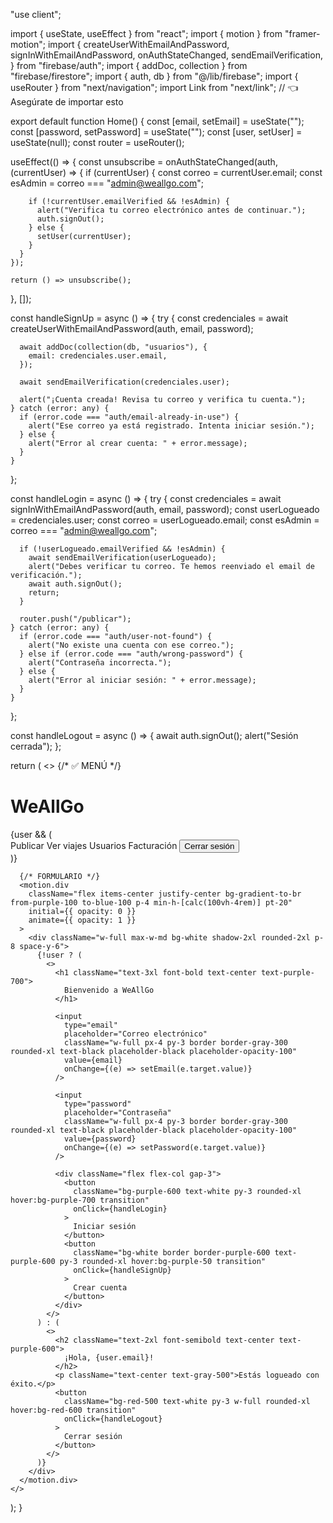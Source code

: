 "use client";

import { useState, useEffect } from "react";
import { motion } from "framer-motion";
import {
  createUserWithEmailAndPassword,
  signInWithEmailAndPassword,
  onAuthStateChanged,
  sendEmailVerification,
} from "firebase/auth";
import { addDoc, collection } from "firebase/firestore";
import { auth, db } from "@/lib/firebase";
import { useRouter } from "next/navigation";
import Link from "next/link"; // 👈 Asegúrate de importar esto

export default function Home() {
  const [email, setEmail] = useState("");
  const [password, setPassword] = useState("");
  const [user, setUser] = useState<any>(null);
  const router = useRouter();

  useEffect(() => {
    const unsubscribe = onAuthStateChanged(auth, (currentUser) => {
      if (currentUser) {
        const correo = currentUser.email;
        const esAdmin = correo === "admin@weallgo.com";

        if (!currentUser.emailVerified && !esAdmin) {
          alert("Verifica tu correo electrónico antes de continuar.");
          auth.signOut();
        } else {
          setUser(currentUser);
        }
      }
    });

    return () => unsubscribe();
  }, []);

  const handleSignUp = async () => {
    try {
      const credenciales = await createUserWithEmailAndPassword(auth, email, password);

      await addDoc(collection(db, "usuarios"), {
        email: credenciales.user.email,
      });

      await sendEmailVerification(credenciales.user);

      alert("¡Cuenta creada! Revisa tu correo y verifica tu cuenta.");
    } catch (error: any) {
      if (error.code === "auth/email-already-in-use") {
        alert("Ese correo ya está registrado. Intenta iniciar sesión.");
      } else {
        alert("Error al crear cuenta: " + error.message);
      }
    }
  };

  const handleLogin = async () => {
    try {
      const credenciales = await signInWithEmailAndPassword(auth, email, password);
      const userLogueado = credenciales.user;
      const correo = userLogueado.email;
      const esAdmin = correo === "admin@weallgo.com";

      if (!userLogueado.emailVerified && !esAdmin) {
        await sendEmailVerification(userLogueado);
        alert("Debes verificar tu correo. Te hemos reenviado el email de verificación.");
        await auth.signOut();
        return;
      }

      router.push("/publicar");
    } catch (error: any) {
      if (error.code === "auth/user-not-found") {
        alert("No existe una cuenta con ese correo.");
      } else if (error.code === "auth/wrong-password") {
        alert("Contraseña incorrecta.");
      } else {
        alert("Error al iniciar sesión: " + error.message);
      }
    }
  };

  const handleLogout = async () => {
    await auth.signOut();
    alert("Sesión cerrada");
  };

  return (
    <>
      {/* ✅ MENÚ */}
      <div className="bg-white shadow-md py-4 px-6 flex justify-between items-center">
        <h1 className="text-purple-600 font-bold text-xl">WeAllGo</h1>
        {user && (
          <div className="space-x-4 text-sm">
            <Link href="/publicar" className="text-purple-700 hover:underline">
              Publicar
            </Link>
            <Link href="/viajes" className="text-purple-700 hover:underline">
              Ver viajes
            </Link>
            <Link href="/usuarios" className="text-purple-700 hover:underline">
              Usuarios
            </Link>
            <Link href="/facturacion" className="text-purple-700 hover:underline">
              Facturación
            </Link>
            <button
              onClick={handleLogout}
              className="text-red-600 hover:underline font-medium"
            >
              Cerrar sesión
            </button>
          </div>
        )}
      </div>

      {/* FORMULARIO */}
      <motion.div
        className="flex items-center justify-center bg-gradient-to-br from-purple-100 to-blue-100 p-4 min-h-[calc(100vh-4rem)] pt-20"
        initial={{ opacity: 0 }}
        animate={{ opacity: 1 }}
      >
        <div className="w-full max-w-md bg-white shadow-2xl rounded-2xl p-8 space-y-6">
          {!user ? (
            <>
              <h1 className="text-3xl font-bold text-center text-purple-700">
                Bienvenido a WeAllGo
              </h1>

              <input
                type="email"
                placeholder="Correo electrónico"
                className="w-full px-4 py-3 border border-gray-300 rounded-xl text-black placeholder-black placeholder-opacity-100"
                value={email}
                onChange={(e) => setEmail(e.target.value)}
              />

              <input
                type="password"
                placeholder="Contraseña"
                className="w-full px-4 py-3 border border-gray-300 rounded-xl text-black placeholder-black placeholder-opacity-100"
                value={password}
                onChange={(e) => setPassword(e.target.value)}
              />

              <div className="flex flex-col gap-3">
                <button
                  className="bg-purple-600 text-white py-3 rounded-xl hover:bg-purple-700 transition"
                  onClick={handleLogin}
                >
                  Iniciar sesión
                </button>
                <button
                  className="bg-white border border-purple-600 text-purple-600 py-3 rounded-xl hover:bg-purple-50 transition"
                  onClick={handleSignUp}
                >
                  Crear cuenta
                </button>
              </div>
            </>
          ) : (
            <>
              <h2 className="text-2xl font-semibold text-center text-purple-600">
                ¡Hola, {user.email}!
              </h2>
              <p className="text-center text-gray-500">Estás logueado con éxito.</p>
              <button
                className="bg-red-500 text-white py-3 w-full rounded-xl hover:bg-red-600 transition"
                onClick={handleLogout}
              >
                Cerrar sesión
              </button>
            </>
          )}
        </div>
      </motion.div>
    </>
  );
}
